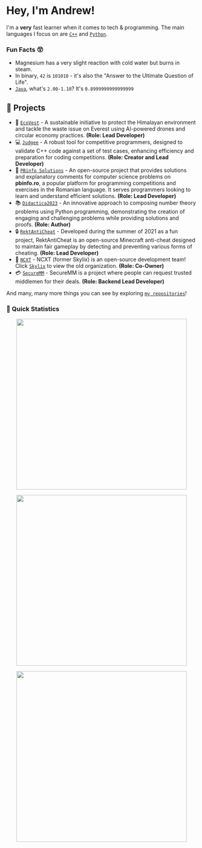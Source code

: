 
# Hey, I'm Andrew! 

I'm a **very** fast learner when it comes to tech & programming. The main languages I focus on are [`C++`] and [`Python`].

### Fun Facts 😲

-  Magnesium has a very slight reaction with cold water but burns in steam.
- In binary, `42` is `101010` - it's also the "Answer to the Ultimate Question of Life".
- [`Java`], what's `2.00-1.10`? It's `0.8999999999999999`

## 🚧 Projects
- 🗻 [`EcoVest`] - A sustainable initiative to protect the Himalayan environment and tackle the waste issue on Everest using AI-powered drones and circular economy practices. **(Role: Lead Developer)**
- 💻 [`Judgee`] - A robust tool for competitive programmers, designed to validate C++ code against a set of test cases, enhancing efficiency and preparation for coding competitions. **(Role: Creator and Lead Developer)**
- 🧩 [`PBinfo Solutions`] - An open-source project that provides solutions and explanatory comments for computer science problems on **pbinfo.ro**, a popular platform for programming competitions and exercises in the Romanian language. It serves programmers looking to learn and understand efficient solutions. **(Role: Lead Developer)**
- 📚 [`Didactica2023`] - An innovative approach to composing number theory problems using Python programming, demonstrating the creation of engaging and challenging problems while providing solutions and proofs. **(Role: Author)**
- 🔒 [`RektAntiCheat`] - Developed during the summer of 2021 as a fun project, RektAntiCheat is an open-source Minecraft anti-cheat designed to maintain fair gameplay by detecting and preventing various forms of cheating. **(Role: Lead Developer)**
- 💫 [`NCXT`] - NCXT (former Skylix) is an open-source development team! Click [`Skylix`] to view the old organization. **(Role: Co-Owner)**
- 💳 [`SecureMM`] - SecureMM is a project where people can request trusted middlemen for their deals. **(Role: Backend Lead Developer)**

And many, many more things you can see by exploring [`my repositories`]!

### 👀 Quick Statistics
<p align="center">
	<img width="450em" src="https://github-readme-stats.vercel.app/api?username=andrewdisco&show_icons=true&include_all_commits=true&count_private=true&hide_border=true&theme=dark"/>
</p>
<p align="center">
  <img width="450em" src="https://github-readme-stats.vercel.app/api/top-langs/?username=andrewdisco&layout=compact&custom_title=Most%20used%20languages&langs_count=10&include_all_commits=true&hide_progress=true&hide_border=true&theme=dark&hide=">
</p>
<p align="center">
  <img width="450em" src="https://github-readme-streak-stats.herokuapp.com/?user=andrewdisco&include_all_commits=true&hide_border=true&theme=dark">
</p>

<!----------------- Quick Links --------------->

[`Java`]: https://www.java.com/en/
[`Python`]: https://www.python.org/
[`C++`]: https://www.cplusplus.com/
[`Skylix`]: https://github.com/SkylixGH
[`NCXT`]: https://github.com/NCXT5
[`my repositories`]: https://github.com/AndrewDisco?tab=repositories
[`SecureMM`]: https://securemm.co/
[`EcoVest`]: https://github.com/AndrewDisco/EcoVest
[`Didactica2023`]: https://github.com/AndrewDisco/didactica2023/
[`PBinfo Solutions`]: https://github.com/AndrewDisco/pbinfo-solutions
[`RektAntiCheat`]: https://github.com/AndrewDisco/RektAntiCheat
[`Judgee`]: https://github.com/AndrewDisco/Judgee
